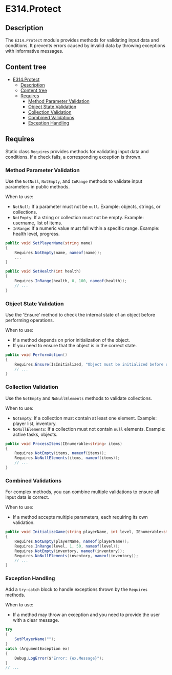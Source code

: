 # E314.Protect

## Description

The `E314.Protect` module provides methods for validating input data and conditions.
It prevents errors caused by invalid data by throwing exceptions with informative messages.

## Content tree

- [E314.Protect](#e314protect)
  - [Description](#description)
  - [Content tree](#content-tree)
  - [Requires](#requires)
    - [Method Parameter Validation](#method-parameter-validation)
    - [Object State Validation](#object-state-validation)
    - [Collection Validation](#collection-validation)
    - [Combined Validations](#combined-validations)
    - [Exception Handling](#exception-handling)

## Requires

Static class `Requires` provides methods for validating input data and conditions. If a check fails, a corresponding exception is thrown.

### Method Parameter Validation

Use the `NotNull`, `NotEmpty`, and `InRange` methods to validate input parameters in public methods.

When to use:

- `NotNull`: If a parameter must not be `null`. Example: objects, strings, or collections.
- `NotEmpty`: If a string or collection must not be empty. Example: username, list of items.
- `InRange`: If a numeric value must fall within a specific range. Example: health level, progress.

```csharp
public void SetPlayerName(string name)
{
    Requires.NotEmpty(name, nameof(name));
    ...
}

public void SetHealth(int health)
{
    Requires.InRange(health, 0, 100, nameof(health));
    // ...
}
```

### Object State Validation

Use the 'Ensure' method to check the internal state of an object before performing operations.

When to use:

- If a method depends on prior initialization of the object.
- If you need to ensure that the object is in the correct state.

```csharp
public void PerformAction()
{
    Requires.Ensure(IsInitialized, "Object must be initialized before use.");
    // ...
}
```

### Collection Validation

Use the `NotEmpty` and `NoNullElements` methods to validate collections.

When to use:

- `NotEmpty`: If a collection must contain at least one element. Example: player list, inventory.
- `NoNullElements`: If a collection must not contain `null` elements. Example: active tasks, objects.

```csharp
public void ProcessItems(IEnumerable<string> items)
{
    Requires.NotEmpty(items, nameof(items));
    Requires.NoNullElements(items, nameof(items)); 
    // ...
}
```

### Combined Validations

For complex methods, you can combine multiple validations to ensure all input data is correct.

When to use:

- If a method accepts multiple parameters, each requiring its own validation.

```csharp
public void InitializeGame(string playerName, int level, IEnumerable<string> inventory)
{
    Requires.NotEmpty(playerName, nameof(playerName));
    Requires.InRange(level, 1, 50, nameof(level));
    Requires.NotEmpty(inventory, nameof(inventory));
    Requires.NoNullElements(inventory, nameof(inventory));
    // ...
}
```

### Exception Handling

Add a `try-catch` block to handle exceptions thrown by the `Requires` methods.

When to use:

- If a method may throw an exception and you need to provide the user with a clear message.

```csharp
try
{
    SetPlayerName("");
}
catch (ArgumentException ex)
{
    Debug.LogError($"Error: {ex.Message}");
}
// ...
```
